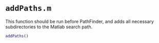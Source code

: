 # `addPaths.m`

This function should be run before PathFinder, and adds all necessary subdirectories to the Matlab search path.

```matlab
addPaths()
```
